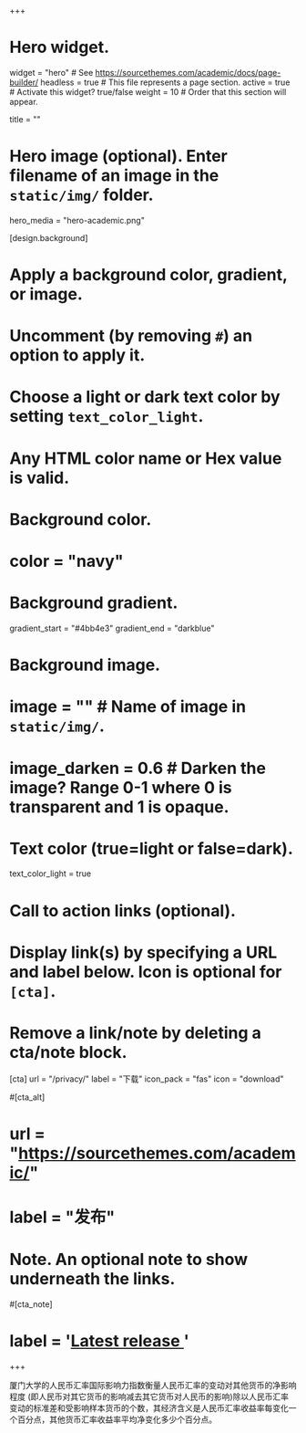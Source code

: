 +++
# Hero widget.
widget = "hero"  # See https://sourcethemes.com/academic/docs/page-builder/
headless = true  # This file represents a page section.
active = true  # Activate this widget? true/false
weight = 10  # Order that this section will appear.

title = ""

# Hero image (optional). Enter filename of an image in the `static/img/` folder.
hero_media = "hero-academic.png"

[design.background]
  # Apply a background color, gradient, or image.
  #   Uncomment (by removing `#`) an option to apply it.
  #   Choose a light or dark text color by setting `text_color_light`.
  #   Any HTML color name or Hex value is valid.

  # Background color.
  # color = "navy"
  
  # Background gradient.
  gradient_start = "#4bb4e3"
  gradient_end = "darkblue"
  
  # Background image.
  # image = ""  # Name of image in `static/img/`.
  # image_darken = 0.6  # Darken the image? Range 0-1 where 0 is transparent and 1 is opaque.

  # Text color (true=light or false=dark).
  text_color_light = true

# Call to action links (optional).
#   Display link(s) by specifying a URL and label below. Icon is optional for `[cta]`.
#   Remove a link/note by deleting a cta/note block.
[cta]
  url = "/privacy/"
  label = "下载"
  icon_pack = "fas"
  icon = "download"
  
#[cta_alt]
#  url = "https://sourcethemes.com/academic/"
#  label = "发布"

# Note. An optional note to show underneath the links.
#[cta_note]
#  label = '<a id="academic-release" href="https://sourcethemes.com/academic/updates" data-repo="gcushen/hugo-academic">Latest release <!-- V --></a>'
+++

厦门大学的人民币汇率国际影响力指数衡量人民币汇率的变动对其他货币的净影响程度 (即人民币对其它货币的影响减去其它货币对人民币的影响)除以人民币汇率变动的标准差和受影响样本货币的个数，其经济含义是人民币汇率收益率每变化一个百分点，其他货币汇率收益率平均净变化多少个百分点。

